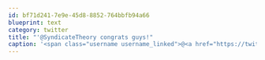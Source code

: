 ```yaml
---
id: bf71d241-7e9e-45d8-8852-764bbfb94a66
blueprint: text
category: twitter
title: "'@SyndicateTheory congrats guys!"
caption: '<span class="username username_linked">@<a href="https://twitter.com/SyndicateTheory" title="Syndicate Theory">SyndicateTheory</a></span> congrats guys!'
---
```


